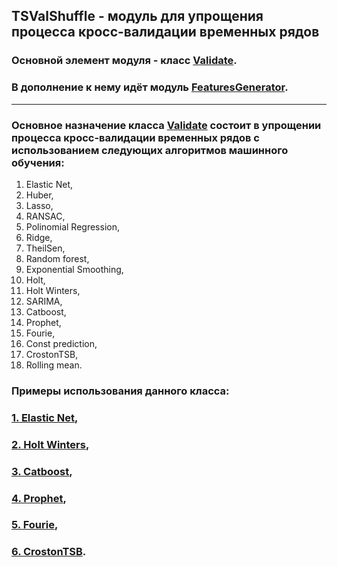 ## TSValShuffle - модуль для упрощения процесса кросс-валидации временных рядов 

### Основной элемент модуля - класс [Validate](src/ts_val_shuffle/validate.py).

### В дополнение к нему идёт модуль [FeaturesGenerator](src/ts_val_shuffle/features_generation.py).

___

### Основное назначение класса [Validate](src/ts_val_shuffle/validate.py) состоит в упрощении процесса кросс-валидации временных рядов с использованием следующих алгоритмов машинного обучения:

1) Elastic Net,
2) Huber,
3) Lasso,
4) RANSAC,
5) Polinomial Regression,
6) Ridge,
7) TheilSen,
8) Random forest,
9) Exponential Smoothing,
10) Holt,
11) Holt Winters,
12) SARIMA,
13) Catboost,
14) Prophet,
15) Fourie,
16) Const prediction,
17) CrostonTSB,
18) Rolling mean.

### Примеры использования данного класса:
### [1. Elastic Net](examples/Example_ElasticNet.ipynb),
### [2. Holt Winters](examples/Example_ExpSmoothing.ipynb),
### [3. Catboost](examples/Example_Catboost.ipynb),
### [4. Prophet](examples/Example_Prophet.ipynb),
### [5. Fourie](examples/Example_Fourie.ipynb),
### [6. CrostonTSB](examples/Example_Croston.ipynb).

